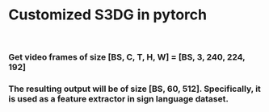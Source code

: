 # Customized S3DG in pytorch <br><br>
### Get video frames of size [BS, C, T, H, W] = [BS, 3, 240, 224, 192]<br>
### The resulting output will be of size [BS, 60, 512]. Specifically, it is used as a feature extractor in sign language dataset. 
